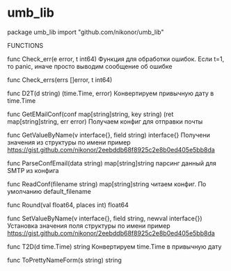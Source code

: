 # umb_lib

package umb_lib
    import "github.com/nikonor/umb_lib"



FUNCTIONS

func Check_err(e error, t int64)
    Функция для обработки ошибок. Если t=1, то panic, иначе просто выводим
    сообщение об ошибке

func Check_errs(errs []error, t int64)

func D2T(d string) (time.Time, error)
    Конвертируем привычную дату в time.Time

func GetEMailConf(conf map[string]string, key string) (ret map[string]string, err error)
    Получаем конфиг для отправки почты

func GetValueByName(v interface{}, field string) interface{}
    Получени значения из структуры по имени пример
    https://gist.github.com/nikonor/2eebddb68f8925c2e8b0ed405e5bb8da

func ParseConfEmail(data string) map[string]string
    парсинг данный для SMTP из конфига

func ReadConf(filename string) map[string]string
    читаем конфиг. По умолчанию default_filename

func Round(val float64, places int) float64

func SetValueByName(v interface{}, field string, newval interface{})
    Установка значения поля структуры по имени пример
    https://gist.github.com/nikonor/2eebddb68f8925c2e8b0ed405e5bb8da

func T2D(d time.Time) string
    Конвертируем time.Time в привычную дату

func ToPrettyNameForm(s string) string
